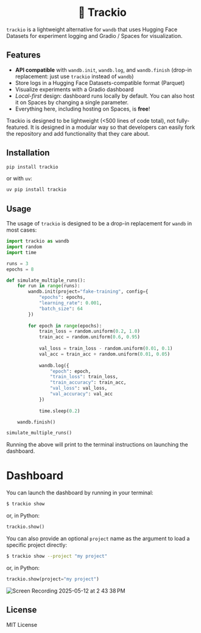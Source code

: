 <p align="center">
<h1><center> 🎯 Trackio</center></h1>
</p>

`trackio` is a lightweight alternative for `wandb` that uses Hugging Face Datasets for experiment logging and Gradio / Spaces for visualization.

## Features
- **API compatible** with `wandb.init`, `wandb.log`, and `wandb.finish` (drop-in replacement: just use `trackio` instead of `wandb`)
- Store logs in a Hugging Face Datasets-compatible format (Parquet)
- Visualize experiments with a Gradio dashboard
- *Local-first* design: dashboard runs locally by default. You can also host it on Spaces by changing a single parameter.
- Everything here, including hosting on Spaces, is **free**!

Trackio is designed to be lightweight (<500 lines of code total), not fully-featured. It is designed in a modular way so that developers can easily fork the repository and add functionality that they care about.


## Installation

```bash
pip install trackio
```

or with `uv`:

```py
uv pip install trackio
```

## Usage

The usage of `trackio` is designed to be a drop-in replacement for `wandb` in most cases:

```python
import trackio as wandb
import random
import time

runs = 3
epochs = 8

def simulate_multiple_runs():
    for run in range(runs):
        wandb.init(project="fake-training", config={
            "epochs": epochs,
            "learning_rate": 0.001,
            "batch_size": 64
        })
        
        for epoch in range(epochs):
            train_loss = random.uniform(0.2, 1.0)
            train_acc = random.uniform(0.6, 0.95)
    
            val_loss = train_loss - random.uniform(0.01, 0.1)
            val_acc = train_acc + random.uniform(0.01, 0.05)
    
            wandb.log({
                "epoch": epoch,
                "train_loss": train_loss,
                "train_accuracy": train_acc,
                "val_loss": val_loss,
                "val_accuracy": val_acc
            })
    
            time.sleep(0.2)

    wandb.finish()

simulate_multiple_runs()
```

Running the above will print to the terminal instructions on launching the dashboard.

# Dashboard

You can launch the dashboard by running in your terminal:

```bash
$ trackio show
```

or, in Python:

```py
trackio.show()
```

You can also provide an optional `project` name as the argument to load a specific project directly:

```bash
$ trackio show --project "my project"
```

or, in Python:

```py
trackio.show(project="my project")
```


![Screen Recording 2025-05-12 at 2 43 38 PM](https://github.com/user-attachments/assets/d627c9c3-7365-4250-839c-db67dde34a02)


## License

MIT License 
